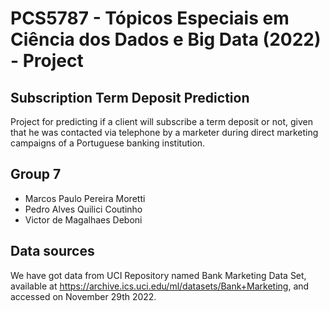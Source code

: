 # PCS5787 - Tópicos Especiais em Ciência dos Dados e Big Data (2022) - Project

## Subscription Term Deposit Prediction

Project for predicting if a client will subscribe a term deposit or not, given that he was contacted via telephone by a marketer during direct marketing campaigns of a Portuguese banking institution.

## Group 7

- Marcos Paulo Pereira Moretti
- Pedro Alves Quilici Coutinho
- Victor de Magalhaes Deboni

## Data sources

We have got data from UCI Repository named Bank Marketing Data Set, available at https://archive.ics.uci.edu/ml/datasets/Bank+Marketing, and accessed on November 29th 2022.
